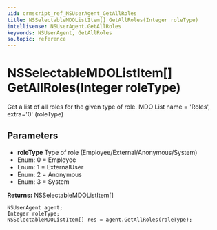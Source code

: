 ```yaml
---
uid: crmscript_ref_NSUserAgent_GetAllRoles
title: NSSelectableMDOListItem[] GetAllRoles(Integer roleType)
intellisense: NSUserAgent.GetAllRoles
keywords: NSUserAgent, GetAllRoles
so.topic: reference
---
```


# NSSelectableMDOListItem[] GetAllRoles(Integer roleType)

Get a list of all roles for the given type of role. MDO List name = 'Roles', extra='0' (roleType) 

## Parameters

* **roleType** Type of role (Employee/External/Anonymous/System)
* Enum: 0 = Employee 
* Enum: 1 = ExternalUser 
* Enum: 2 = Anonymous 
* Enum: 3 = System 

**Returns:** NSSelectableMDOListItem[]

```crmscript
NSUserAgent agent;
Integer roleType;
NSSelectableMDOListItem[] res = agent.GetAllRoles(roleType);
```

